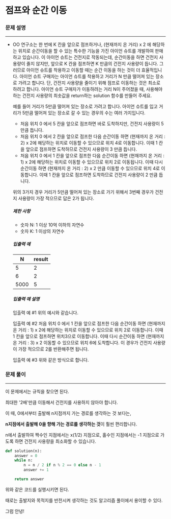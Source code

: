# 점프와 순간 이동

### 문제 설명

---

- OO 연구소는 한 번에 K 칸을 앞으로 점프하거나, (현재까지 온 거리) x 2 에 해당하는 위치로 순간이동을 할 수 있는 특수한 기능을 가진 아이언 슈트를 개발하여 판매하고 있습니다. 이 아이언 슈트는 건전지로 작동되는데, 순간이동을 하면 건전지 사용량이 줄지 않지만, 앞으로 K 칸을 점프하면 K 만큼의 건전지 사용량이 듭니다. 그러므로 아이언 슈트를 착용하고 이동할 때는 순간 이동을 하는 것이 더 효율적입니다. 아이언 슈트 구매자는 아이언 슈트를 착용하고 거리가 N 만큼 떨어져 있는 장소로 가려고 합니다. 단, 건전지 사용량을 줄이기 위해 점프로 이동하는 것은 최소로 하려고 합니다. 아이언 슈트 구매자가 이동하려는 거리 N이 주어졌을 때, 사용해야 하는 건전지 사용량의 최솟값을 return하는 solution 함수를 만들어 주세요.

  예를 들어 거리가 5만큼 떨어져 있는 장소로 가려고 합니다.
  아이언 슈트를 입고 거리가 5만큼 떨어져 있는 장소로 갈 수 있는 경우의 수는 여러 가지입니다.

  - 처음 위치 0 에서 5 칸을 앞으로 점프하면 바로 도착하지만, 건전지 사용량이 5 만큼 듭니다.
  - 처음 위치 0 에서 2 칸을 앞으로 점프한 다음 순간이동 하면 (현재까지 온 거리 : 2) x 2에 해당하는 위치로 이동할 수 있으므로 위치 4로 이동합니다. 이때 1 칸을 앞으로 점프하면 도착하므로 건전지 사용량이 3 만큼 듭니다.
  - 처음 위치 0 에서 1 칸을 앞으로 점프한 다음 순간이동 하면 (현재까지 온 거리 : 1) x 2에 해당하는 위치로 이동할 수 있으므로 위치 2로 이동됩니다. 이때 다시 순간이동 하면 (현재까지 온 거리 : 2) x 2 만큼 이동할 수 있으므로 위치 4로 이동합니다. 이때 1 칸을 앞으로 점프하면 도착하므로 건전지 사용량이 2 만큼 듭니다.

  위의 3가지 경우 거리가 5만큼 떨어져 있는 장소로 가기 위해서 3번째 경우가 건전지 사용량이 가장 적으므로 답은 2가 됩니다.

  ##### 제한 사항

  - 숫자 N: 1 이상 10억 이하의 자연수
  - 숫자 K: 1 이상의 자연수

  ##### 입출력 예

  | N    | result |
  | ---- | ------ |
  | 5    | 2      |
  | 6    | 2      |
  | 5000 | 5      |

  ##### 입출력 예 설명

  입출력 예 #1
  위의 예시와 같습니다.

  입출력 예 #2
  처음 위치 0 에서 1 칸을 앞으로 점프한 다음 순간이동 하면 (현재까지 온 거리 : 1) x 2에 해당하는 위치로 이동할 수 있으므로 위치 2로 이동합니다. 이때 1 칸을 앞으로 점프하면 위치3으로 이동합니다. 이때 다시 순간이동 하면 (현재까지 온 거리 : 3) x 2 이동할 수 있으므로 위치 6에 도착합니다. 이 경우가 건전지 사용량이 가장 적으므로 2를 반환해주면 됩니다.

  입출력 예 #3
  위와 같은 방식으로 합니다.



### 문제 풀이

---

이 문제에서는 규칙을 찾으면 된다. 

최대한 '2배'만큼 이동해서 건전지를 사용하지 않아야 합니다.    



이 때, 0에서부터 출발해 n지점까지 가는 경로를 생각하는 것 보다는, 

**n지점에서 출발해 0을 향해 가는 경로를 생각하는 것**이 훨씬 편리합니다.    



n에서 출발하여 짝수인 지점에서는 x(1/2) 지점으로, 홀수인 지점에서는 -1 지점으로 가도록 하면 건전지 사용량을 최소화할 수 있습니다. 

```python
def solution(n):
    answer = 0
    while n: 
        n = n / 2 if n % 2 == 0 else n - 1
        answer += 1

    return answer
```

위와 같은 코드를 실행시키면 된다.



때로는 출발지와 목적지를 반전시켜 생각하는 것도 알고리즘 풀이에서 용이할 수 있다.  





그럼 안녕!
